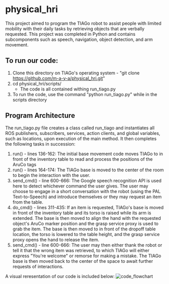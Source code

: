 # physical_hri

This project aimed to program the TIAGo robot to assist people with limited mobility with their daily tasks by retrieving objects that are verbally requested. This project was completed in Python and contains subcomponents such as speech, navigation, object detection, and arm movement.

## To run our code:

1. Clone this directory on TIAGo's operating system - "git clone https://github.com/m-a-y-a/physical_hri.git"
2. cd physical_hri/scripts/
	- The code is all contained withing run_tiago.py
3. To run the code, use the command "python run_tiago.py" while in the scripts directory

 ## Program Architecture

The run_tiago.py file creates a class called run_tiago and instantiates all ROS publishers, subscribers, services, action clients, and global variables, such as locations, upon execution of the main method. It then completes the following tasks in succession:

1. run() - lines 136-162: The initial base movement code moves TIAGo to in front of the inventory table to read and process the positions of the AruCo tags
2. run() - lines 164-174: The TIAGo base is moved to the center of the room to begin the interaction with the user. 
3. send_cmd() - line 600-666: The Google speech recognition API is used here to detect whichever command the user gives. The user may choose to engage in a short conversation with the robot (using the PAL Text-to-Speech) and introduce themselves or they may request an item from the table.
4. do_cmd() - lines 311-435: If an item is requested, TIAGo's base is moved in front of the inventory table and its torso is raised while its arm is extended. The base is then moved to align the hand with the requested object's AruCo marker position and the grasp service proxy is used to grab the item. The base is then moved to in front of the dropoff table location, the torso is lowered to the table height, and the grasp service proxy opens the hand to release the item.
5. send_cmd() - line 600-666: The user may then either thank the robot or tell it that the wrong item was retrieved, to which TIAGo will either express "You're welcome" or remorse for making a mistake. The TIAGo base is then moved back to the center of the space to await further requests of interactions.

A visual reresentation of our code is included below:
![code_flowchart](https://github.com/m-a-y-a/physical_hri/assets/43100445/35c5dbcb-5c9b-45c7-8cc2-3802d993789e)
